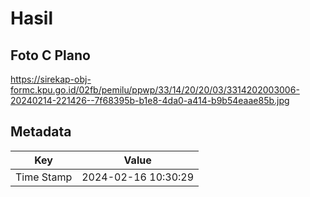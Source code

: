 # Hasil

## Foto C Plano

https://sirekap-obj-formc.kpu.go.id/02fb/pemilu/ppwp/33/14/20/20/03/3314202003006-20240214-221426--7f68395b-b1e8-4da0-a414-b9b54eaae85b.jpg


## Metadata

| Key        | Value               |
| ---------- | ------------------- |
| Time Stamp | 2024-02-16 10:30:29 |



